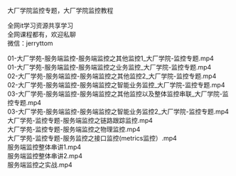 大厂学院监控专题，大厂学院监控教程

全网it学习资源共享学习<br>全网课程都有，欢迎私聊<br>微信：jerryttom<br>

01-大厂学苑-服务端监控-服务端监控之其他监控1_大厂学院-监控专题.mp4<br> 01-大厂学苑-服务端监控-服务端监控之业务监控_大厂学院-监控专题.mp4<br> 02-大厂学苑-服务端监控-服务端监控之其他监控2_大厂学院-监控专题.mp4<br> 02-大厂学苑-服务端监控-服务端监控之智能业务监控_大厂学院-监控专题.mp4<br> 03-大厂学苑-服务端监控-服务端监控之其他监控以及整体监控串联_大厂学院-监控专题.mp4<br> 03-大厂学苑-服务端监控-服务端监控之智能业务监控2_大厂学院-监控专题.mp4<br> 大厂学苑-监控专题-服务端监控之链路跟踪监控.mp4<br> 大厂学苑-监控专题-服务端监控之物理监控.mp4<br> 大厂学苑-监控专题-服务监控之接口监控(metrics监控）.mp4<br> 服务端监控整体串讲1.mp4<br> 服务端监控整体串讲2.mp4<br> 服务端监控之实战.mp4